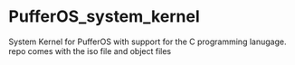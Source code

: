 # PufferOS_system_kernel
System Kernel for PufferOS with support for the C programming lanugage. repo comes with the iso file and object files
